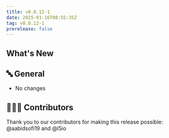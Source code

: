 ```yaml
---
title: v0.8.12-1
date: 2025-01-16T08:55:35Z
tag: v0.8.12-1
prerelease: false
---
```


## What's New
## 🔤 General
* No changes

## 👨🏽‍💻 Contributors

Thank you to our contributors for making this release possible:
@aabidsofi19 and @l5io
